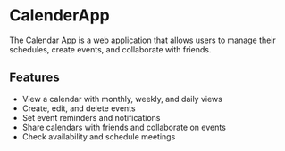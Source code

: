 # CalenderApp

The Calendar App is a web application that allows users to manage their schedules, create events, and collaborate with friends.

## Features

- View a calendar with monthly, weekly, and daily views
- Create, edit, and delete events
- Set event reminders and notifications
- Share calendars with friends and collaborate on events
- Check availability and schedule meetings